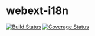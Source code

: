 # webext-i18n

[![Build Status](https://travis-ci.org/ivantsov/webext-i18n.svg?branch=master)](https://travis-ci.org/ivantsov/webext-i18n)
[![Coverage Status](https://coveralls.io/repos/github/ivantsov/webext-i18n/badge.svg?branch=master)](https://coveralls.io/github/ivantsov/webext-i18n?branch=master)

